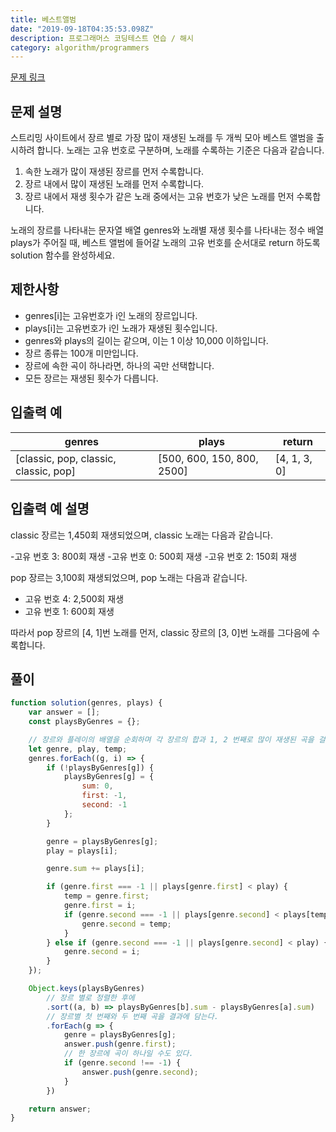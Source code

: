 ```yaml
---
title: 베스트앨범
date: "2019-09-18T04:35:53.098Z"
description: 프로그래머스 코딩테스트 연습 / 해시
category: algorithm/programmers
---
```


[문제 링크](https://programmers.co.kr/learn/courses/30/lessons/42579)

## 문제 설명

스트리밍 사이트에서 장르 별로 가장 많이 재생된 노래를 두 개씩 모아 베스트 앨범을 출시하려 합니다. 노래는 고유 번호로 구분하며, 노래를 수록하는 기준은 다음과 같습니다.

1. 속한 노래가 많이 재생된 장르를 먼저 수록합니다.
2. 장르 내에서 많이 재생된 노래를 먼저 수록합니다.
3. 장르 내에서 재생 횟수가 같은 노래 중에서는 고유 번호가 낮은 노래를 먼저 수록합니다.

노래의 장르를 나타내는 문자열 배열 genres와 노래별 재생 횟수를 나타내는 정수 배열 plays가 주어질 때, 베스트 앨범에 들어갈 노래의 고유 번호를 순서대로 return 하도록 solution 함수를 완성하세요.

## 제한사항

- genres[i]는 고유번호가 i인 노래의 장르입니다.
- plays[i]는 고유번호가 i인 노래가 재생된 횟수입니다.
- genres와 plays의 길이는 같으며, 이는 1 이상 10,000 이하입니다.
- 장르 종류는 100개 미만입니다.
- 장르에 속한 곡이 하나라면, 하나의 곡만 선택합니다.
- 모든 장르는 재생된 횟수가 다릅니다.

## 입출력 예

|genres|plays|return|
|-|-|-|
|[classic, pop, classic, classic, pop]|[500, 600, 150, 800, 2500]|[4, 1, 3, 0]|

## 입출력 예 설명

classic 장르는 1,450회 재생되었으며, classic 노래는 다음과 같습니다.

-고유 번호 3: 800회 재생
-고유 번호 0: 500회 재생
-고유 번호 2: 150회 재생

pop 장르는 3,100회 재생되었으며, pop 노래는 다음과 같습니다.

- 고유 번호 4: 2,500회 재생
- 고유 번호 1: 600회 재생

따라서 pop 장르의 [4, 1]번 노래를 먼저, classic 장르의 [3, 0]번 노래를 그다음에 수록합니다.

## 풀이

```javascript
function solution(genres, plays) {
    var answer = [];
    const playsByGenres = {};

    // 장르와 플레이의 배열을 순회하며 각 장르의 합과 1, 2 번째로 많이 재생된 곡을 걸러낸다.
    let genre, play, temp;
    genres.forEach((g, i) => {
        if (!playsByGenres[g]) {
            playsByGenres[g] = {
                sum: 0,
                first: -1,
                second: -1
            };
        }

        genre = playsByGenres[g];
        play = plays[i];

        genre.sum += plays[i];

        if (genre.first === -1 || plays[genre.first] < play) {
            temp = genre.first;
            genre.first = i;
            if (genre.second === -1 || plays[genre.second] < plays[temp]) {
                genre.second = temp;
            }
        } else if (genre.second === -1 || plays[genre.second] < play) {
            genre.second = i;
        }
    });

    Object.keys(playsByGenres)
        // 장르 별로 정렬한 후에
        .sort((a, b) => playsByGenres[b].sum - playsByGenres[a].sum)
        // 장르별 첫 번째와 두 번째 곡을 결과에 담는다.
        .forEach(g => {
            genre = playsByGenres[g];
            answer.push(genre.first);
            // 한 장르에 곡이 하나일 수도 있다.
            if (genre.second !== -1) {
                answer.push(genre.second);
            }
        })

    return answer;
}
```
